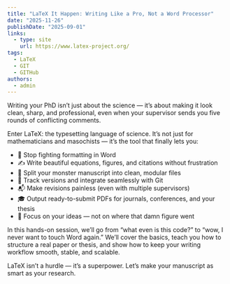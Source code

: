 ```yaml
---
title: "LaTeX It Happen: Writing Like a Pro, Not a Word Processor"
date: "2025-11-26"
publishDate: "2025-09-01"
links:
  - type: site
    url: https://www.latex-project.org/
tags:
  - LaTeX
  - GIT
  - GITHub
authors:
  - admin
---
```


Writing your PhD isn’t just about the science — it’s about making it look clean, sharp, and professional, even when your supervisor sends you five rounds of conflicting comments.

Enter LaTeX: the typesetting language of science. It’s not just for mathematicians and masochists — it’s the tool that finally lets you:

-	🧼 Stop fighting formatting in Word
-	✍️ Write beautiful equations, figures, and citations without frustration
-	🧩 Split your monster manuscript into clean, modular files
-	🔁 Track versions and integrate seamlessly with Git
-	📬 Make revisions painless (even with multiple supervisors)
-	🎓 Output ready-to-submit PDFs for journals, conferences, and your thesis
-	🧠 Focus on your ideas — not on where that damn figure went

In this hands-on session, we’ll go from “what even is this code?” to “wow, I never want to touch Word again.”
We’ll cover the basics, teach you how to structure a real paper or thesis, and show how to keep your writing workflow smooth, stable, and scalable.

LaTeX isn’t a hurdle — it’s a superpower.
Let’s make your manuscript as smart as your research.


<!--more-->
